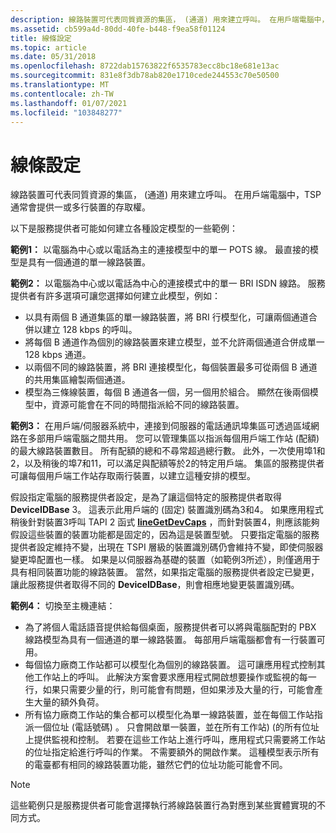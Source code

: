 ```yaml
---
description: 線路裝置可代表同質資源的集區， (通道) 用來建立呼叫。 在用戶端電腦中，TSP 通常會提供一或多行裝置的存取權。
ms.assetid: cb599a4d-80dd-40fe-b448-f9ea58f01124
title: 線條設定
ms.topic: article
ms.date: 05/31/2018
ms.openlocfilehash: 8722dab15763822f6535783ecc8bc18e681e13ac
ms.sourcegitcommit: 831e8f3db78ab820e1710cede244553c70e50500
ms.translationtype: MT
ms.contentlocale: zh-TW
ms.lasthandoff: 01/07/2021
ms.locfileid: "103848277"
---
```

# <a name="line-configurations"></a>線條設定

線路裝置可代表同質資源的集區， (通道) 用來建立呼叫。 在用戶端電腦中，TSP 通常會提供一或多行裝置的存取權。

以下是服務提供者可能如何建立各種設定模型的一些範例：

**範例1：** 以電腦為中心或以電話為主的連接模型中的單一 POTS 線。 最直接的模型是具有一個通道的單一線路裝置。

**範例2：** 以電腦為中心或以電話為中心的連接模式中的單一 BRI ISDN 線路。 服務提供者有許多選項可讓您選擇如何建立此模型，例如：

-   以具有兩個 B 通道集區的單一線路裝置，將 BRI 行模型化，可讓兩個通道合併以建立 128 kbps 的呼叫。
-   將每個 B 通道作為個別的線路裝置來建立模型，並不允許兩個通道合併成單一 128 kbps 通道。
-   以兩個不同的線路裝置，將 BRI 連接模型化，每個裝置最多可從兩個 B 通道的共用集區繪製兩個通道。
-   模型為三條線裝置，每個 B 通道各一個，另一個用於組合。 顯然在後兩個模型中，資源可能會在不同的時間指派給不同的線路裝置。

**範例3：** 在用戶端/伺服器系統中，連接到伺服器的電話通訊埠集區可透過區域網路在多部用戶端電腦之間共用。 您可以管理集區以指派每個用戶端工作站 (配額) 的最大線路裝置數目。 所有配額的總和不尋常超過總行數。 此外，一次使用埠1和2，以及稍後的埠7和11，可以滿足與配額等於2的特定用戶端。 集區的服務提供者可讓每個用戶端工作站存取兩行裝置，以建立這種安排的模型。

假設指定電腦的服務提供者設定，是為了讓這個特定的服務提供者取得 **DeviceIDBase** 3。 這表示此用戶端的 (固定) 裝置識別碼為3和4。 如果應用程式稍後針對裝置3呼叫 TAPI 2 函式 [**lineGetDevCaps**](/windows/win32/api/tapi/nf-tapi-linegetdevcaps) ，而針對裝置4，則應該能夠假設這些裝置的裝置功能都是固定的，因為這是裝置型號。 只要指定電腦的服務提供者設定維持不變，出現在 TSPI 層級的裝置識別碼仍會維持不變，即使伺服器變更埠配置也一樣。 如果是以伺服器為基礎的裝置（如範例3所述），則僅適用于具有相同裝置功能的線路裝置。 當然，如果指定電腦的服務提供者設定已變更，讓此服務提供者取得不同的 **DeviceIDBase**，則會相應地變更裝置識別碼。

**範例4：** 切換至主機連結：

-   為了將個人電話語音提供給每個桌面，服務提供者可以將與電腦配對的 PBX 線路模型為具有一個通道的單一線路裝置。 每部用戶端電腦都會有一行裝置可用。
-   每個協力廠商工作站都可以模型化為個別的線路裝置。 這可讓應用程式控制其他工作站上的呼叫。 此解決方案會要求應用程式開啟想要操作或監視的每一行，如果只需要少量的行，則可能會有問題，但如果涉及大量的行，可能會產生大量的額外負荷。
-   所有協力廠商工作站的集合都可以模型化為單一線路裝置，並在每個工作站指派一個位址 (電話號碼) 。 只會開啟單一裝置，並在所有工作站)  (的所有位址上提供監視和控制。 若要在這些工作站上進行呼叫，應用程式只需要將工作站的位址指定給進行呼叫的作業。 不需要額外的開啟作業。 這種模型表示所有的電臺都有相同的線路裝置功能，雖然它們的位址功能可能會不同。

> [!Note]  
> 這些範例只是服務提供者可能會選擇執行將線路裝置行為對應到某些實體實現的不同方式。

 

 

 

